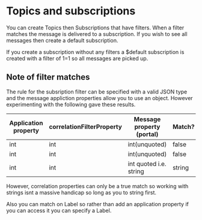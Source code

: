 # Topics and subscriptions
You can create Topics then Subscriptions that have filters. When a filter matches the message is delivered to a subscription. If you wish to see all messages then create a default subscription.

If you create a subscription without any filters a $default subscription is created with a filter of 1=1 so all messages are picked up.

## Note of filter matches ##
The rule for the subsription filter can be specified with a valid JSON type and the message appliction properties allow you to use an object. However experimenting with the following gave these results.

|Application property|correlationFilterProperty|Message property (portal)|Match?|
|--------------------|-------------------------|-------------------------|------|
|int|int|int(unquoted)|false|
|int|int|int(unquoted)|false|
|int|int|int quoted i.e. string|string|

However, correlation properties can only be a true match so working with strings isnt a massive handicap so long as you to string first.

Also you can match on Label so rather than add an application property if you can access it you can specify a Label.
